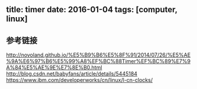 title: timer
date: 2016-01-04
tags: [computer, linux]
---

## 参考链接
http://novoland.github.io/%E5%B9%B6%E5%8F%91/2014/07/26/%E5%AE%9A%E6%97%B6%E5%99%A8%EF%BC%88Timer%EF%BC%89%E7%9A%84%E5%AE%9E%E7%8E%B0.html
http://blog.csdn.net/babyfans/article/details/5445184
https://www.ibm.com/developerworks/cn/linux/l-cn-clocks/

